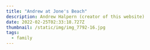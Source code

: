 ```yaml
---
title: "Andrew at Jone's Beach"
description: Andrew Halpern (creator of this website)
date: 2022-02-25T02:33:18.727Z
thumbnail: /static/img/img_7792-16.jpg
tags:
  - family
---
```

